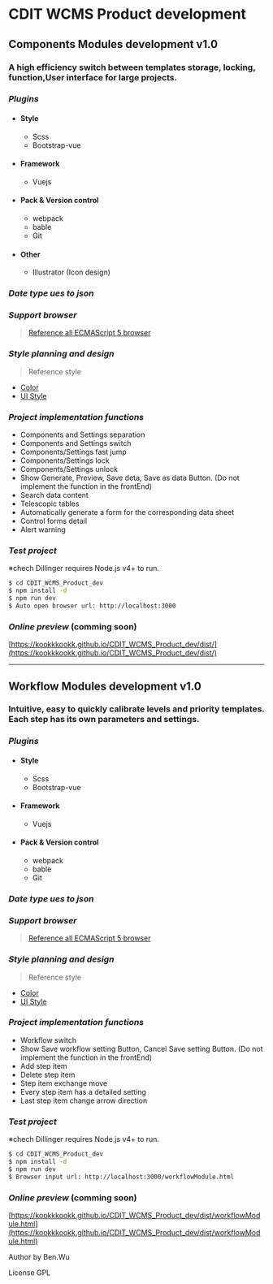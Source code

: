 # **CDIT WCMS Product development**
## Components Modules development v1.0
### A high efficiency switch between templates storage, locking, function,User interface for large projects.

### ***Plugins***
- #### Style
  - Scss
  - Bootstrap-vue
- #### Framework
  - Vuejs
- #### Pack & Version control
  - webpack
  - bable
  - Git
- #### Other
  - Illustrator (Icon design)

### ***Date type ues to json***
### ***Support browser***
>[Reference all ECMAScript 5 browser](https://caniuse.com/#feat=es5)

### ***Style planning and design***
>Reference style
- [Color](https://klart.io/colors/5b210e450fd65114c16bc523)
- [UI Style](https://wptavern.com/easy-pricing-table-plugin-creates-beautiful-responsive-pricing-tables-for-wordpress)


### ***Project implementation functions***
- Components and Settings separation
- Components and Settings switch
- Components/Settings fast jump
- Components/Settings lock
- Components/Settings unlock
- Show Generate, Preview, Save deta, Save as data Button. (Do not implement the function in the frontEnd)
- Search data content
- Telescopic tables
- Automatically generate a form for the corresponding data sheet
- Control forms detail
- Alert warning

### ***Test project***
※chech Dillinger requires Node.js v4+ to run.
```sh
$ cd CDIT_WCMS_Product_dev
$ npm install -d
$ npm run dev
$ Auto open browser url: http://localhost:3000
```

### ***Online preview*** (comming soon)
[https://kookkkookk.github.io/CDIT_WCMS_Product_dev/dist/](https://kookkkookk.github.io/CDIT_WCMS_Product_dev/dist/)

---

## Workflow Modules development v1.0
### Intuitive, easy to quickly calibrate levels and priority templates. Each step has its own parameters and settings.

### ***Plugins***
- #### Style
  - Scss
  - Bootstrap-vue
- #### Framework
  - Vuejs
- #### Pack & Version control
  - webpack
  - bable
  - Git

### ***Date type ues to json***
### ***Support browser***
>[Reference all ECMAScript 5 browser](https://caniuse.com/#feat=es5)

### ***Style planning and design***
>Reference style
- [Color](https://klart.io/colors/5b210e450fd65114c16bc523)
- [UI Style](https://wptavern.com/easy-pricing-table-plugin-creates-beautiful-responsive-pricing-tables-for-wordpress)

### ***Project implementation functions***
- Workflow switch
- Show Save workflow setting Button, Cancel Save setting Button. (Do not implement the function in the frontEnd)
- Add step item
- Delete step item
- Step item exchange move
- Every step item has a detailed setting
- Last step item change arrow direction


### ***Test project***
※chech Dillinger requires Node.js v4+ to run.
```sh
$ cd CDIT_WCMS_Product_dev
$ npm install -d
$ npm run dev
$ Browser input url: http://localhost:3000/workflowModule.html
```

### ***Online preview*** (comming soon)
[https://kookkkookk.github.io/CDIT_WCMS_Product_dev/dist/workflowModule.html](https://kookkkookk.github.io/CDIT_WCMS_Product_dev/dist/workflowModule.html)


Author by Ben.Wu

License GPL